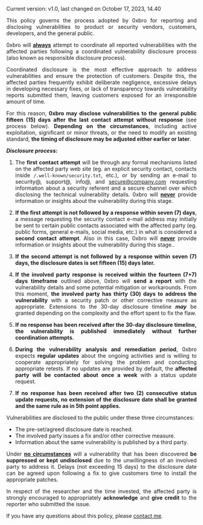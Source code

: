 Current version: v1.0, last changed on October 17, 2023, 14.40

<div style="text-align: justify">
This policy governs the process adopted by 0xbro for reporting and disclosing vulnerabilities to product or security vendors, customers, developers, and the general public.

0xbro will **<u>always</u>** attempt to coordinate all reported vulnerabilities with the affected parties following a coordinated vulnerability disclosure process (also known as responsible disclosure process).

Coordinated disclosure is the most effective approach to address vulnerabilities and ensure the protection of customers. Despite this, the affected parties frequently exhibit deliberate negligence, excessive delays in developing necessary fixes, or lack of transparency towards vulnerability reports submitted them, leaving customers exposed for an irresponsible amount of time.

For this reason, **0xbro may disclose vulnerabilities to the general public fifteen (15) days after the last contact attempt without response** (see process below). **Depending on the circumstances**, including active exploitation, significant or minor threats, or the need to modify an existing standard, **the timing of disclosure may be adjusted either earlier or later**.

***Disclosure process:***

1. The **first contact attempt** will be through any formal mechanisms listed on the affected party web site (eg. an explicit security contact, contacts inside `/.well-known/security.txt`, etc.), or by sending an e-mail to security@, support@, info@, and secure@company.com requesting information about a security referent and a secure channel over which disclosing the technical vulnerability details. 0xbro will **<u>never</u>** provide information or insights about the vulnerability during this stage.

2. **If the first attempt is not followed by a response within seven (7) days**, a message requesting the security contact e-mail address may initially be sent to certain public contacts associated with the affected party (eg. public forms, general e-mails, social media, etc.) in what is considered a **second contact attempt**. Also in this case, 0xbro will **<u>never</u>** provide information or insights about the vulnerability during this stage..

3. **If the second attempt is not followed by a response within seven (7) days, the disclosure dates is set fifteen (15) days later.**

4. **If the involved party response is received within the fourteen (7+7) days timeframe** outlined above, 0xbro will **send a report** with the vulnerability details and some potential mitigation or workarounds. From this moment, **the involved party has thirty (30) days to address the vulnerability** with a security patch or other corrective measure as appropriate. Extensions to the 30-day disclosure timeline ***may*** be granted depending on the complexity and the effort spent to fix the flaw.

5. **If no response has been received after the 30-day disclosure timeline, the vulnerability is published immediately without further coordination attempts.**

6. **During the vulnerability analysis and remediation period**, 0xbro expects **regular updates** about the ongoing activities and is willing to cooperate appropriately for solving the problem and conducting appropriate retests. If no updates are provided by default, the **affected party will be contacted about once a week** with a status update request.

7. **If no response has been received after two (2) consecutive status update requests, no extension of the disclosure date shall be granted and the same rule as in 5th point applies.**


Vulnerabilities are disclosed to the public under these three circumstances:
- The pre-set/agreed disclosure date is reached.
- The involved party issues a fix and/or other corrective measure.
- Information about the same vulnerability is published by a third party.

Under **<u>no circumstances</u>** will a vulnerability that has been discovered **be suppressed or kept undisclosed** due to the unwillingness of an involved party to address it. Delays (not exceeding 15 days) to the disclosure date can be agreed upon following a fix to give customers time to install the appropriate patches.

In respect of the researcher and the time invested, the affected party is strongly encouraged to appropriately **acknowledge** and **give credit** to the reporter who submitted the issue.

If you have any questions about this policy, please <a href="https://0xbro.red/about/#contact">contact me</a>.
</div>